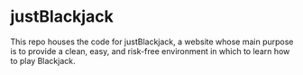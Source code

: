 # justBlackjack

This repo houses the code for justBlackjack, a website whose main purpose is to provide a clean, easy, and risk-free environment in which to learn how to play Blackjack.
